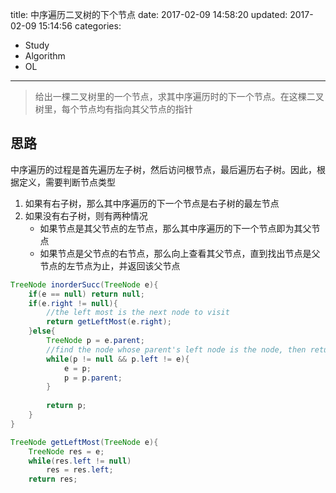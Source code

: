 title: 中序遍历二叉树的下个节点
date: 2017-02-09 14:58:20
updated: 2017-02-09 15:14:56
categories:
- Study
- Algorithm
- OL
---
> 给出一棵二叉树里的一个节点，求其中序遍历时的下一个节点。在这棵二叉树里，每个节点均有指向其父节点的指针

## 思路

中序遍历的过程是首先遍历左子树，然后访问根节点，最后遍历右子树。因此，根据定义，需要判断节点类型

1. 如果有右子树，那么其中序遍历的下一个节点是右子树的最左节点
2. 如果没有右子树，则有两种情况
    - 如果节点是其父节点的左节点，那么其中序遍历的下一个节点即为其父节点
    - 如果节点是父节点的右节点，那么向上查看其父节点，直到找出节点是父节点的左节点为止，并返回该父节点

```java
TreeNode inorderSucc(TreeNode e){
    if(e == null) return null;
    if(e.right != null){
        //the left most is the next node to visit
        return getLeftMost(e.right);
    }else{
        TreeNode p = e.parent;
        //find the node whose parent's left node is the node, then return the parent
        while(p != null && p.left != e){
            e = p;
            p = p.parent;
        }
        
        return p;
    }
}

TreeNode getLeftMost(TreeNode e){
    TreeNode res = e;
    while(res.left != null)
        res = res.left;
    return res;
```